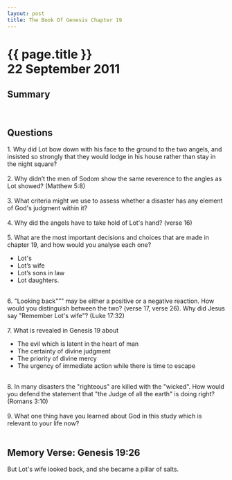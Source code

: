 ```yaml
---
layout: post
title: The Book Of Genesis Chapter 19
---
```

<div class="main">
<div class="bluebox">
  <h1>
    {{ page.title }}
    <br/>
    22 September 2011
  </h1>
  <h2>
    Summary
  </h2>
  <p>
    &nbsp;
  </p>
</div>

<div class="bluebox">
  <h2>
    Questions
  </h2>
  <div class="question">
    1.  Why did Lot bow down with his face to the ground to the two angels, and insisted so strongly that they would lodge in his house rather than stay in the night square? 
  </div>
  <div class="answer">
    &nbsp;
  </div>
  <div class="question">
    2.  Why didn’t the men of Sodom show the same reverence to the angles as Lot showed? (Matthew 5:8)
  </div>
  <div class="answer">
    &nbsp;
  </div>
  <div class="question">
    3.  What criteria might we use to assess whether a disaster has any element of God's judgment within it? 
  </div>
  <div class="answer">
    &nbsp;
  </div>
  <div class="question">
    4. Why did the angels have to take hold of Lot's hand? (verse 16)
  </div>
  <div class="answer">
    &nbsp;
  </div>

  <div class="question">
    5.  What are the most important decisions and choices that are made in chapter 19, and how would you analyse each one? 
    <ul>
      <li>Lot's</li>
      <li>Lot’s wife </li>
      <li>Lot’s sons in law</li> 
      <li>Lot daughters.</li>
    </ul>
  </div>
  <div class="answer">
    &nbsp;
  </div>
  <div class="question">
    6. "Looking back"”" may be either a positive or a negative reaction.  How would you distinguish between the two? (verse 17, verse 26). Why did Jesus say "Remember Lot's wife"? (Luke 17:32) 
  </div>
  <div class="answer">
    &nbsp;
  </div>
  <div class="question">
    7. What is revealed in Genesis 19 about 
      <ul>
        <li>The evil which is latent in the heart of man</li>
        <li>The certainty of divine judgment</li>
        <li>The priority of divine mercy</li>
        <li>The urgency of immediate action while there is time to escape</li>
      </ul>
  </div>
  <div class="answer">
    &nbsp;
  </div>
  <div class="question">
    8. In many disasters the "righteous" are killed with the "wicked".  How would you defend the statement that "the Judge of all the earth" is doing right? (Romans 3:10) 
  </div>
  <div class="answer">
    &nbsp;
  </div>
    <div class="question">
    9.  What one thing have you learned about God in this study which is relevant to your life now? 
  </div>
  <div class="answer">
    &nbsp;
  </div>
</div>
<div class="bluebox">
  <h2>
    Memory Verse: Genesis 19:26 
  </h2>
  <p>
    But Lot's wife looked back, and she became a pillar of salts.
  </p>
</div>
</div>